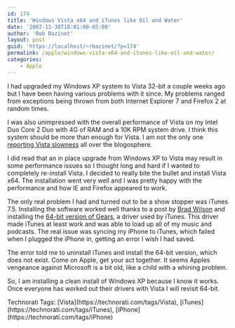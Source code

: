 ```yaml
---
id: 174
title: 'Windows Vista x64 and iTunes like Oil and Water'
date: '2007-11-30T18:01:00-05:00'
author: 'Rob Bazinet'
layout: post
guid: 'https://localhost/~rbazinet/?p=174'
permalink: /apple/windows-vista-x64-and-itunes-like-oil-and-water/
categories:
    - Apple
---
```


I had upgraded my Windows XP system to Vista 32-bit a couple weeks ago but I have been having various problems with it since. My problems ranged from exceptions being thrown from both Internet Explorer 7 and Firefox 2 at random times.

I was also unimpressed with the overall performance of Vista on my Intel Duo Core 2 Duo with 4G of RAM and a 10K RPM system drive. I think this system should be more than enough for Vista. I am not the only one [reporting Vista slowness](https://www.technorati.com/search/vista+slowness?authority=a4&language=en) all over the blogosphere.

I did read that an in place upgrade from Windows XP to Vista may result in some performance issues so I thought long and hard if I wanted to completely re-install Vista. I decided to really bite the bullet and install Vista x64. The installation went very well and I was pretty happy with the performance and how IE and Firefox appeared to work.

The only real problem I had and turned out to be a show stopper was iTunes 7.5. Installing the software worked well thanks to a post by [Brad Wilson](https://www.agileprogrammer.com/dotnetguy/archive/2007/11/22/23851.aspx) and installing the [64-bit version of Gears](https://www.gearsoftware.com/support/drivers.cfm), a driver used by iTunes. This driver made iTunes at least work and was able to load up all of my music and podcasts. The real issue was syncing my iPhone to iTunes, which failed when I plugged the iPhone in, getting an error I wish I had saved.

The error told me to uninstall iTunes and install the 64-bit version, which does not exist. Come on Apple, get your act together. It seems Apples vengeance against Microsoft is a bit old, like a child with a whining problem.

So, I am installing a clean install of Windows XP because I know it works. Once everyone has worked out their drivers with Vista I will revisit 64-bit.

<div class="wlWriterSmartContent" style="display:inline;float:none;margin:0;padding:0;">Technorati Tags: [Vista](https://technorati.com/tags/Vista), [iTunes](https://technorati.com/tags/iTunes), [iPhone](https://technorati.com/tags/iPhone)</div>